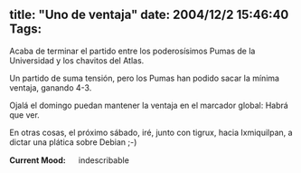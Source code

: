 title: "Uno de ventaja"
date: 2004/12/2 15:46:40
Tags: 
---
<p>Acaba de terminar el partido entre los poderosísimos Pumas de la Universidad y los chavitos del Atlas.</p>

<p>Un partido de suma tensión, pero los Pumas han podido sacar la mínima ventaja, ganando 4-3.</p>

<p>Ojalá el domingo puedan mantener la ventaja en el marcador global: Habrá que ver.</p>

<p>En otras cosas, el próximo sábado, iré, junto con tigrux, hacia Ixmiquilpan, a dictar una plática sobre Debian ;-)</p>

<p><strong>Current Mood:</strong> <img width="15" height="15" src="http://stat.livejournal.com/img/mood/growf/smileys/blank.gif"/> indescribable</p>
